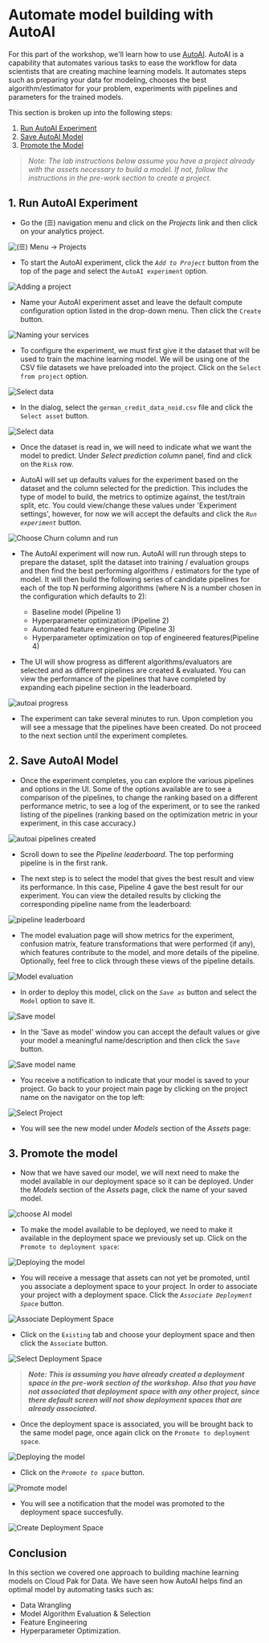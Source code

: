 # Automate model building with AutoAI

For this part of the workshop, we'll learn how to use [AutoAI](https://www.ibm.com/support/producthub/icpdata/docs/content/SSQNUZ_current/wsj/analyze-data/autoai-overview.html).
AutoAI is a capability that automates various tasks to ease the workflow for data scientists that are creating machine learning models. It automates steps such as preparing your data for modeling, chooses the best algorithm/estimator for your problem, experiments with pipelines and parameters for the trained models.

This section is broken up into the following steps:

1. [Run AutoAI Experiment](#1-run-autoai-experiment)
2. [Save AutoAI Model](#2-save-autoai-model)
3. [Promote the Model](#3-promote-the-model)

>*Note: The lab instructions below assume you have a project already with the assets necessary to build a model. If not, follow the instructions in the pre-work section to create a project.*

## 1. Run AutoAI Experiment

* Go the (☰) navigation menu and click on the *Projects* link and then click on your analytics project.

![(☰) Menu -> Projects](../.gitbook/assets/images/navigation/menu-projects.png)

* To start the AutoAI experiment, click the *`Add to Project`* button from the top of the page and select the `AutoAI experiment` option.

![Adding a project](../.gitbook/assets/images/autoai/autoai-add-project.png)

* Name your AutoAI experiment asset and leave the default compute configuration option listed in the drop-down menu. Then click the `Create` button.

![Naming your services](../.gitbook/assets/images/autoai/autoai-name-experiment.png)

* To configure the experiment, we must first give it the dataset that will be used to train the machine learning model. We will be using one of the CSV file datasets we have preloaded into the project. Click on the `Select from project` option.

![Select data](../.gitbook/assets/images/autoai/autoai-select-dataset-project.png)

* In the dialog, select the `german_credit_data_noid.csv` file and click the `Select asset` button.

![Select data](../.gitbook/assets/images/autoai/autoai-select-dataset.png)

* Once the dataset is read in, we will need to indicate what we want the model to predict. Under *Select prediction column* panel, find and click on the `Risk` row.

* AutoAI will set up defaults values for the experiment based on the dataset and the column selected for the prediction. This includes the type of model to build, the metrics to optimize against, the test/train split, etc. You could view/change these values under 'Experiment settings', however, for now we will accept the defaults and click the *`Run experiment`* button.

![Choose Churn column and run](../.gitbook/assets/images/autoai/autoai-choose-prediction-and-run.png)

* The AutoAI experiment will now run. AutoAI will run through steps to prepare the dataset, split the dataset into training / evaluation groups and then find the best performing algorithms / estimators for the type of model. It will then build the following series of candidate pipelines for each of the top N performing algorithms (where N is a number chosen in the configuration which defaults to 2):

  * Baseline model (Pipeline 1)
  * Hyperparameter optimization (Pipeline 2)
  * Automated feature engineering (Pipeline 3)
  * Hyperparameter optimization on top of engineered features(Pipeline 4)

* The UI will show progress as different algorithms/evaluators are selected and as different pipelines are created & evaluated. You can view the performance of the pipelines that have completed by expanding each pipeline section in the leaderboard.

![autoai progress](../.gitbook/assets/images/autoai/autoai-pipeline-progress.png)

* The experiment can take several minutes to run. Upon completion you will see a message that the pipelines have been created. Do not proceed to the next section until the experiment completes.

## 2. Save AutoAI Model

* Once the experiment completes, you can explore the various pipelines and options in the UI. Some of the options available are to see a comparison of the pipelines, to change the ranking based on a different performance metric, to see a log of the experiment, or to see the ranked listing of the pipelines (ranking based on the optimization metric in your experiment, in this case accuracy.)

![autoai pipelines created](../.gitbook/assets/images/autoai/autoai-pipelines-complete.png)

* Scroll down to see the *Pipeline leaderboard*. The top performing pipeline is in the first rank.

* The next step is to select the model that gives the best result and view its performance. In this case, Pipeline 4 gave the best result for our experiment. You can view the detailed results by clicking the corresponding pipeline name from the leaderboard:

![pipeline leaderboard](../.gitbook/assets/images/autoai/autoai-pipeline-leaderboard-topranked.png)

* The model evaluation page will show metrics for the experiment, confusion matrix, feature transformations that were performed (if any), which features contribute to the model, and more details of the pipeline. Optionally, feel free to click through these views of the pipeline details.

![Model evaluation](../.gitbook/assets/images/autoai/autoai-toppipeline-details.png)

* In order to deploy this model, click on the *`Save as`* button and select the `Model` option to save it.

![Save model](../.gitbook/assets/images/autoai/autoai-pipeline-save-model.png)

* In the 'Save as model' window you can accept the default values or give your model a meaningful name/description and then click the `Save` button.

![Save model name](../.gitbook/assets/images/autoai/autoai-save-model-name.png)

* You receive a notification to indicate that your model is saved to your project. Go back to your project main page by clicking on the project name on the navigator on the top left:

![Select Project](../.gitbook/assets/images/autoai/autoai-project-navigator.png)

* You will see the new model under *Models* section of the *Assets* page:

## 3. Promote the model

* Now that we have saved our model, we will next need to make the model available in our deployment space so it can be deployed. Under the *Models* section of the *Assets* page, click the name of your saved model.

![choose AI model](../.gitbook/assets/images/autoai/autoai-choose-asset-ai-model.png)

* To make the model available to be deployed, we need to make it available in the deployment space we previously set up. Click on the `Promote to deployment space`:

![Deploying the model](../.gitbook/assets/images/autoai/autoai-promote-to-space.png)

* You will receive a message that assets can not yet be promoted, until you associate a deployment space to your project. In order to associate your project with a deployment space. Click the *`Associate Deployment Space`* button.

![Associate Deployment Space](../.gitbook/assets/images/autoai/autoai-associate-deployment-space.png)

* Click on the `Existing` tab and choose your deployment space and then click the `Associate` button.

![Select Deployment Space](../.gitbook/assets/images/autoai/autoai-select-deployment-space.png)

> ***Note: This is assuming you have already created a deployment space in the *pre-work* section of the workshop. Also that you have not associated that deployment space with any other project, since there default screen will not show deployment spaces that are already associated.***

* Once the deployment space is associated, you will be brought back to the same model page, once again click on the `Promote to deployment space`.

![Deploying the model](../.gitbook/assets/images/autoai/autoai-promote-to-space.png)

* Click on the *`Promote to space`* button.

![Promote model](../.gitbook/assets/images/autoai/autoai-promote-to-space-confirm.png)

* You will see a notification that the model was promoted to the deployment space succesfully.

![Create Deployment Space](../.gitbook/assets/images/autoai/autoai-promotion-success.png)

## Conclusion

In this section we covered one approach to building machine learning models on Cloud Pak for Data. We have seen how AutoAI helps find an optimal model by automating tasks such as:

* Data Wrangling
* Model Algorithm Evaluation & Selection
* Feature Engineering
* Hyperparameter Optimization.
